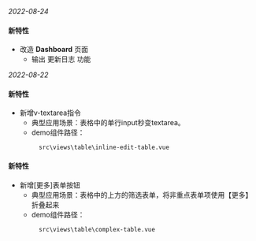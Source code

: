 *2022-08-24*

#### 新特性

- 改造 **Dashboard** 页面
  - 输出 更新日志 功能


*2022-08-22*

#### 新特性

- 新增v-textarea指令
  - 典型应用场景：表格中的单行input秒变textarea。
  - demo组件路径：
    ```
      src\views\table\inline-edit-table.vue
    ```
#### 新特性

- 新增[更多]表单按钮
  - 典型应用场景：表格中的上方的筛选表单，将非重点表单项使用【更多】折叠起来
  - demo组件路径：
    ```
      src\views\table\complex-table.vue
    ```


